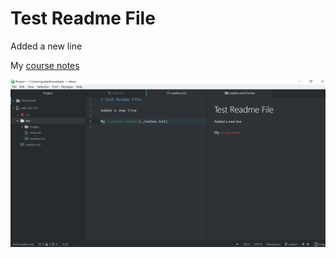 # Test Readme File

Added a new line

My [course notes](./notes.txt)

![image of My Atom Editor](./images/screenshot.png)
